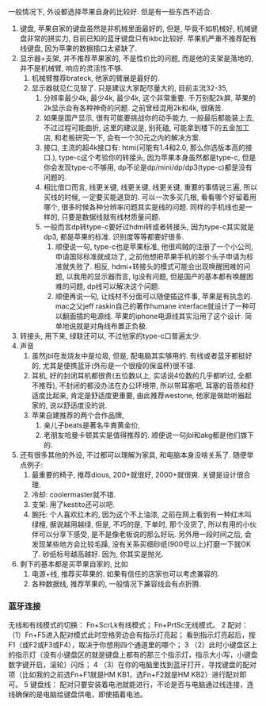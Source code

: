 一般情况下, 外设都选择苹果自身的比较好. 但是有一些东西不适合. 

1. 键盘, 苹果自家的键盘虽然是非机械里面最好的, 但是, 毕竟不如机械好, 机械键盘非常的拼实力, 目前已知的蓝牙键盘只有ikbc比较好. 苹果机严重不推荐配有线键盘, 因为苹果的数据插口太紧缺了. 
2. 显示器+支架, 并不推荐苹果家的, 不是性价比的问题, 而是他的支架是落地的, 并不是机械臂, 响应的灵活性不够. 
   1. 机械臂推荐brateck, 他家的臂展是最好的. 
   2. 显示器就见仁见智了. 只是建议大家配尽量大的, 目前主流32-35, 
      1. 分辨率最少4k, 最少4k, 最少4k, 这个非常重要.  千万别配2k屏, 苹果的2k显示会有各种神奇的问题.  之前曾经混用2k和4k, 很痛苦. 
      2. 如果是国产显示, 很有可能要挑战你的动手能力, 一般最后都能装上去, 不过过程可能曲折, 这里的建议是, 别死磕, 可能拿到楼下的五金加工店, 和老板研究一下, 会有一个30元之内的解决方案. 
      3. 接口, 主流的超4k接口有: htmi(可能有1.4和2.0, 那么你选版本高的接口.), type-c这个考验你的转接头, 因为苹果本身虽然都是type-c, 但是你会发现type-c不够用, dp不论是dp/mini/dp/dp3(type-c)都是没有问题的.  
      4. 相比借口而言, 线更关键, 线更关键, 线更关键, 重要的事情说三遍, 所以买线的时候, 一定要买能退货的. 可以一次多买几根, 看看哪个好留着用哪个, 很多时候各种分辨率问题其实是线的问题. 同样的手机线也是一样的, 只要是数据线就有线材质量问题. 
      5. 一般而言dp转type-c要好过hdmi转或者转接头, 因为type-c其实就是dp3, 都是苹果的标准. 识别度等等都要好很多. 
         1. 顺便说一句, type-c也是苹果标准, 他很鸡贼的注册了一个小公司, 申请国际标准就成功了, 之前他想把苹果手机的那个头子申请为标准就失败了.  相反, hdmi+转接头的模式可能会出现唤醒困难的问题, 以我用的显示器而言, lg没有问题, 但是国产的基本都有唤醒困难的问题, dp线可以解决这个问题. 
         2. 顺便再说一句, 让线材不分面可以随便插这件事, 苹果是有执念的. mac之父jeff raskin自己的著作humane interface就设计了一种可以翻面插的电源线. 苹果的iphone电源线其实沿用了这个设计. 简单地说就是对角线布置正负极.
3. 转接头, 用下来, 绿联还可以, 不过他家的type-c口普遍太少. 
4. 声音
   1. 虽然jbl在发烧友中是垃圾, 但是, 配电脑其实够用的.  有线或者蓝牙都挺好的, 尤其是便携蓝牙(外形是一个很瘦的保温杯)很不错. 
   2. 耳机, 好的封闭耳机都很贵(五位数以上, 实话说4位数的几乎都听过, 全都不推荐), 不封闭的都没办法在办公环境带, 所以带耳塞吧, 耳塞的音质和舒适度比起来, 肯定是舒适度更重要, 由此推荐westone, 他家是做助听器起家的, 说以舒适度没的说. 
   3. 苹果自建推荐的两个合作品牌, 
      1. 亲儿子beats是著名牛粪黄金价, 
      2. 老朋友哈曼卡顿其实是值得推荐的. 顺便说一句jbl和akg都是他们旗下的.  
5. 还有很多其他的外设, 不过都可以理解为家具, 和电脑本身没啥关系了. 随便举点例子:
   1. 最重要的椅子, 推荐dious, 200+就很好, 2000+就很爽. 关键是设计很合理. 
   2. 冷却: coolermaster就不错.
   3. 支架: 用了kestito还可以吧. 
   4. 腕托: 个人喜欢红木的, 因为这个不上油漆, 之前在网上看到有一种红木叫绿檀, 据说越用越绿, 但是, 不巧的是, 下单时, 那个没货了, 所以有用的小伙伴可以分享下感受, 是不是像老板说的那么好玩. 另外用一段时间之后, 会发现某些地方会比较毛躁, 没有关系买细砂纸(900号以上)打磨一下就OK了. 砂纸标号越高越好. 因为, 你其实是抛光. 
6. 剩下的基本都是买苹果自家的, 比如
   1. 电源+线, 推荐买苹果的. 如果有信任的店家也可以考虑兼容的.
   2. 各种数据线, 推荐苹果的, 一般情况下兼容线会有点折腾. 




### 蓝牙连接

无线和有线模式的切换：
Fn+ScrLk有线模式；
Fn+PrtSc无线模式。
2
配对：
（1）Fn+F5进入配对模式此时空格旁边会有指示灯亮起；
看到指示灯亮起后，按F1（或F2或F3或F4），取决于你想用四个通道里的哪个；
3
（2）此时小键盘区上的指示灯（没有小键盘区的就是键盘上都有的那三个指示灯，指示大小写，小键盘数字键开启，滚轮）闪烁；
4
（3）在你的电脑里找到蓝牙打开，寻找键盘的配对项（比如我的之前选Fn+F1就是HM KB1，选Fn+F2就是HM KB2）进行配对即可。
5
键盘线：
配对只要安装着电池就能进行，不论是否与电脑通过线连接，连线确保的是电脑给键盘供电，即使插着电池。